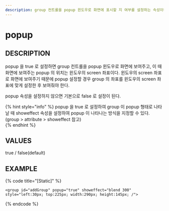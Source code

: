 ```yaml
---
description: group 컨트롤을 popup 윈도우로 화면에 표시할 지 여부를 설정하는 속성이다.
---
```


# popup

## DESCRIPTION

popup 을 true 로 설정하면 group 컨트롤을 popup 윈도우로 화면에 보여주고, 이 때 화면에 보여주는 popup 의 위치는 윈도우의 screen 좌표이다.
윈도우의 screen 좌표로 화면에 보여주기 때문에 popup 설정할 경우 group 의 좌표를 윈도우의 screen 좌표에 맞게 설정한 후 보여줘야 한다.

popup 속성을 설정하지 않으면 기본으로 false 로 설정이 된다.

{% hint style="info" %} popup 을 true 로 설정하여 group 이 popup 형태로 나타날 때 showeffect 속성을 설정하여 popup 이 나타나는 방식을 지정할 수 있다. 
(group > attribute > showeffect 참고)   
{% endhint %}

## VALUES

true / false(default)

## EXAMPLE

{% code title="\[Static\]" %}
```markup
<group id="addGroup" popup="true" showeffect="blend 300" style="left:30px; top:225px; width:290px; height:145px; /">
```
{% endcode %}